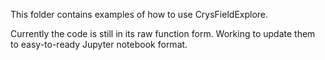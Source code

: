 This folder contains examples of how to use CrysFieldExplore.

Currently the code  is still in its raw function form. Working to update them to easy-to-ready Jupyter notebook format.
